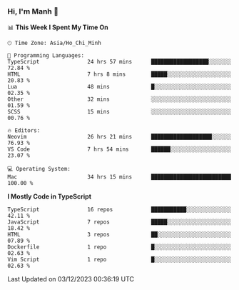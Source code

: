 ### Hi, I'm Manh 👋

<!--START_SECTION:waka-->
📊 **This Week I Spent My Time On** 

```text
🕑︎ Time Zone: Asia/Ho_Chi_Minh

💬 Programming Languages: 
TypeScript               24 hrs 57 mins      ██████████████████░░░░░░░   72.84 % 
HTML                     7 hrs 8 mins        █████░░░░░░░░░░░░░░░░░░░░   20.83 % 
Lua                      48 mins             █░░░░░░░░░░░░░░░░░░░░░░░░   02.35 % 
Other                    32 mins             ░░░░░░░░░░░░░░░░░░░░░░░░░   01.59 % 
SCSS                     15 mins             ░░░░░░░░░░░░░░░░░░░░░░░░░   00.76 % 

🔥 Editors: 
Neovim                   26 hrs 21 mins      ███████████████████░░░░░░   76.93 % 
VS Code                  7 hrs 54 mins       ██████░░░░░░░░░░░░░░░░░░░   23.07 % 

💻 Operating System: 
Mac                      34 hrs 15 mins      █████████████████████████   100.00 % 
```

**I Mostly Code in TypeScript** 

```text
TypeScript               16 repos            ███████████░░░░░░░░░░░░░░   42.11 % 
JavaScript               7 repos             █████░░░░░░░░░░░░░░░░░░░░   18.42 % 
HTML                     3 repos             ██░░░░░░░░░░░░░░░░░░░░░░░   07.89 % 
Dockerfile               1 repo              █░░░░░░░░░░░░░░░░░░░░░░░░   02.63 % 
Vim Script               1 repo              █░░░░░░░░░░░░░░░░░░░░░░░░   02.63 % 
```




 Last Updated on 03/12/2023 00:36:19 UTC
<!--END_SECTION:waka-->
